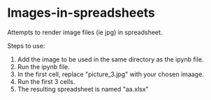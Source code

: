 # Images-in-spreadsheets

Attempts to render image files (ie jpg) in spreadsheet.

Steps to use:
1. Add the image to be used in the same directory as the ipynb file.
2. Run the ipynb file.
3. In the first cell, replace "picture_3.jpg" with your chosen imaage.
4. Run the first 3 cells.
5. The resulting spreadsheet is named "aa.xlsx"
